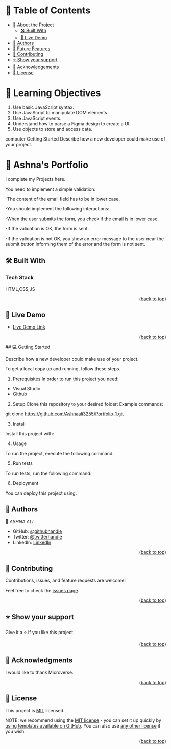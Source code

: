 <a name="readme-top"></a>

<!-- TABLE OF CONTENTS -->

# 📗 Table of Contents

- [📖 About the Project](#about-project)
  - [🛠 Built With](#built-with)
  - [🚀 Live Demo](#live-demo)
- [👥 Authors](#authors)
- [🔭 Future Features](#future-features)
- [🤝 Contributing](#contributing)
- [⭐️ Show your support](#support)
- [🙏 Acknowledgements](#acknowledgements)
- [📝 License](#license)

# 📘 Learning Objectives

1. Use basic JavaScript syntax.
2. Use JavaScript to manipulate DOM elements.
3. Use JavaScript events.
4. Understand how to parse a Figma design to create a UI.
5. Use objects to store and access data.

computer Getting Started Describe how a new developer could make use of your project.

<!-- PROJECT DESCRIPTION -->

# 📖 Ashna's  Portfolio <a name="about-project"></a>
I complete my Projects here.

You need to implement a simple validation:

-The content of the email field has to be in lower case.

-You should implement the following interactions:

-When the user submits the form, you check if the email is in lower case.

-If the validation is OK, the form is sent.

-If the validation is not OK, you show an error message to the user near the submit button informing them of the error and the form is not sent.

## 🛠 Built With <a name="built-with"></a>

### Tech Stack <a name="tech-stack"></a>

HTML,CSS,JS


<p align="right">(<a href="#readme-top">back to top</a>)</p>

<!-- LIVE DEMO -->

## 🚀 Live Demo <a name="live-demo"></a>
- [Live Demo Link](https://ashnaali3255.github.io/Portfolio-1/)

<p align="right">(<a href="#readme-top">back to top</a>)</p>
## 💻 Getting Started
 
Describe how a new developer could make use of your project.

To get a local copy up and running, follow these steps.

1. Prerequisites
In order to run this project you need:

- Visual Studio
- Github

2. Setup
Clone this repository to your desired folder:
Example commands:

git clone https://github.com/Ashnaali3255/Portfolio-1.git

3. Install

Install this project with:

4. Usage
 
 To run the project, execute the following command:

5. Run tests
 
 To run tests, run the following command:

6. Deployment
 
 You can deploy this project using:

<!-- AUTHORS -->

## 👥 Authors <a name="authors"></a>

👤 *ASHNA ALI*

- GitHub: [@githubhandle](https://github.com/Ashnaali3255)
- Twitter: [@twitterhandle](https://twitter.com/twitterhandle)
- LinkedIn: [LinkedIn](https://linkedin.com/in/linkedinhandle)

<p align="right">(<a href="#readme-top">back to top</a>)</p>

<!-- CONTRIBUTING -->

## 🤝 Contributing <a name="contributing"></a>

Contributions, issues, and feature requests are welcome!

Feel free to check the [issues page](../../issues/).

<p align="right">(<a href="#readme-top">back to top</a>)</p>

<!-- SUPPORT -->

## ⭐️ Show your support <a name="support"></a>
Give it a ⭐️ If you like this project.

<p align="right">(<a href="#readme-top">back to top</a>)</p>

<!-- ACKNOWLEDGEMENTS -->

## 🙏 Acknowledgments <a name="acknowledgements"></a>

I would like to thank Microverse.

<p align="right">(<a href="#readme-top">back to top</a>)</p>

<!-- LICENSE -->

## 📝 License <a name="license"></a>

This project is [MIT](./LICENSE) licensed.

NOTE: we recommend using the [MIT license](https://choosealicense.com/licenses/mit/) - you can set it up quickly by [using templates available on GitHub](https://docs.github.com/en/communities/setting-up-your-project-for-healthy-contributions/adding-a-license-to-a-repository). You can also use [any other license](https://choosealicense.com/licenses/) if you wish.

<p align="right">(<a href="#readme-top">back to top</a>)</p>
